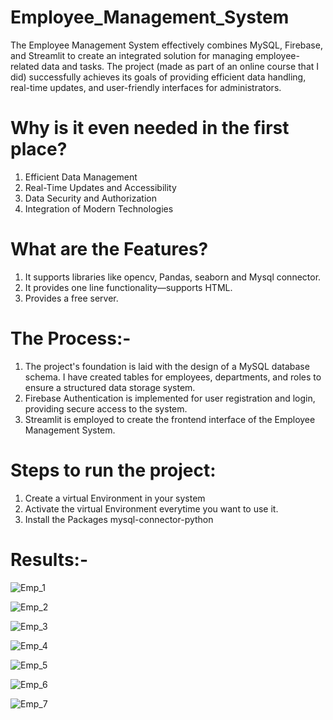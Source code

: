 # Employee_Management_System
The Employee Management System effectively combines MySQL, Firebase, and Streamlit to create an integrated solution for managing employee-related data and tasks. The project (made as part of an online course that I did) successfully achieves its goals of providing efficient data handling, real-time updates, and user-friendly interfaces for administrators.

# Why is it even needed in the first place?
1. Efficient Data Management
2. Real-Time Updates and Accessibility
3. Data Security and Authorization
4. Integration of Modern Technologies

# What are the Features?
1. It supports libraries like opencv, Pandas, seaborn and Mysql connector.
2. It provides one line functionality—supports HTML.
3. Provides a free server.

# The Process:-
1. The project's foundation is laid with the design of a MySQL database schema. I have created tables for employees, departments, and roles to ensure a structured data storage system. 
2. Firebase Authentication is implemented for user registration and login, providing secure access to the system. 
3. Streamlit is employed to create the frontend interface of the Employee Management System.

# Steps to run the project:
1. Create a virtual Environment in your system
2. Activate the virtual Environment everytime you want to use it.
3. Install the Packages mysql-connector-python

# Results:-
![Emp_1](https://github.com/SharbaniChakraborty/Employee_Management_System/assets/170112191/549ec59b-34f8-47a6-aad8-e4af443c1249)

![Emp_2](https://github.com/SharbaniChakraborty/Employee_Management_System/assets/170112191/9c552725-e770-4933-8815-3534cc38b33d)

![Emp_3](https://github.com/SharbaniChakraborty/Employee_Management_System/assets/170112191/c02ad2d2-2299-4f28-88d4-cf1009668100)

![Emp_4](https://github.com/SharbaniChakraborty/Employee_Management_System/assets/170112191/b409b9d6-5592-49b6-bc11-16d7003cbd40)

![Emp_5](https://github.com/SharbaniChakraborty/Employee_Management_System/assets/170112191/452c1acc-b5ed-4cd6-96f5-e7194298a2b8)

![Emp_6](https://github.com/SharbaniChakraborty/Employee_Management_System/assets/170112191/2cb6364d-6a1f-4562-bdd0-e50d9d4acd74)

![Emp_7](https://github.com/SharbaniChakraborty/Employee_Management_System/assets/170112191/5583a15f-e425-4bc9-9052-eb5b35a7ffcc)




   

